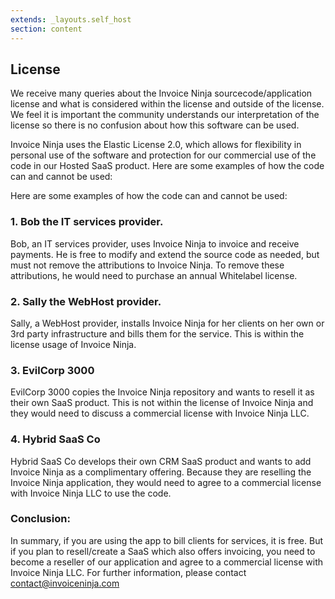 ```yaml
---
extends: _layouts.self_host
section: content
---
```


## License

We receive many queries about the Invoice Ninja sourcecode/application license and what is considered within the license and outside of the license. We feel it is important the community understands our interpretation of the license so there is no confusion about how this software can be used.

Invoice Ninja uses the Elastic License 2.0, which allows for flexibility in personal use of the software and protection for our commercial use of the code in our Hosted SaaS product. Here are some examples of how the code can and cannot be used:

Here are some examples of how the code can and cannot be used:

### 1. Bob the IT services provider.

Bob, an IT services provider, uses Invoice Ninja to invoice and receive payments. He is free to modify and extend the source code as needed, but must not remove the attributions to Invoice Ninja. To remove these attributions, he would need to purchase an annual Whitelabel license.

### 2. Sally the WebHost provider.

Sally, a WebHost provider, installs Invoice Ninja for her clients on her own or 3rd party infrastructure and bills them for the service. This is within the license usage of Invoice Ninja.

### 3. EvilCorp 3000

EvilCorp 3000 copies the Invoice Ninja repository and wants to resell it as their own SaaS product. This is not within the license of Invoice Ninja and they would need to discuss a commercial license with Invoice Ninja LLC.

### 4. Hybrid SaaS Co

Hybrid SaaS Co develops their own CRM SaaS product and wants to add Invoice Ninja as a complimentary offering. Because they are reselling the Invoice Ninja application, they would need to agree to a commercial license with Invoice Ninja LLC to use the code.

### Conclusion:

In summary, if you are using the app to bill clients for services, it is free. But if you plan to resell/create a SaaS which also offers invoicing, you need to become a reseller of our application and agree to a commercial license with Invoice Ninja LLC. For further information, please contact contact@invoiceninja.com